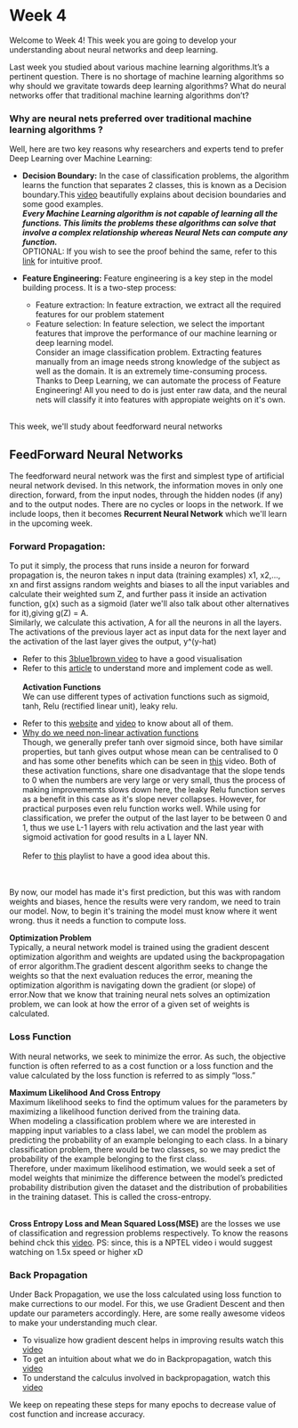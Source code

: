 # Week 4

Welcome to Week 4! This week you are going to develop your understanding about neural networks and deep learning. 

Last week you studied about various machine learning algorithms.It’s a pertinent question. There is no shortage of machine learning algorithms so why should we gravitate towards deep learning algorithms? What do neural networks offer that traditional machine learning algorithms don’t?
### Why are neural nets preferred over traditional machine learning algorithms ?
Well, here are two key reasons why researchers and experts tend to prefer Deep Learning over Machine Learning:
* **Decision Boundary:** In the case of classification problems, the algorithm learns the function that separates 2 classes, this is known as a Decision boundary.This [video](https://www.coursera.org/lecture/machine-learning/decision-boundary-WuL1H) beautifully explains about decision boundaries and some good examples.<br/> ***Every Machine Learning algorithm is not capable of learning all the functions. This limits the problems these algorithms can solve that involve a complex relationship whereas Neural Nets can compute any function.*** <br/> OPTIONAL: If you wish to see the proof behind the same, refer to this [link](http://neuralnetworksanddeeplearning.com/chap4.html) for intuitive proof.

* **Feature Engineering:** Feature engineering is a key step in the model building process. It is a two-step process:
   * Feature extraction: In feature extraction, we extract all the required features for our problem statement
   * Feature selection: In feature selection, we select the important features that improve the performance of our machine learning or deep learning model.<br />
Consider an image classification problem. Extracting features manually from an image needs strong knowledge of the subject as well as the domain. It is an extremely time-consuming process. Thanks to Deep Learning, we can automate the process of Feature Engineering! All you need to do is just enter raw data, and the neural nets will classify it into features with appropiate weights on it's own.
<br/>
This week, we'll study about feedforward neural networks <br/>

## FeedForward Neural Networks
The feedforward neural network was the first and simplest type of artificial neural network devised. In this network, the information moves in only one direction, forward, from the input nodes, through the hidden nodes (if any) and to the output nodes. There are no cycles or loops in the network. If we include loops, then it becomes **Recurrent Neural Network** which we'll learn in the upcoming week.

### **Forward Propagation**: <br/>
To put it simply, the process that runs inside a neuron for forward propagation is, the neuron takes n input data (training examples) x1, x2,..., xn and first assigns random weights and biases to all the input variables and calculate their weighted sum Z, and further pass it inside an activation function, g(x) such as a sigmoid (later we'll also talk about other alternatives for it),giving g(Z) = A. 
<br/>
Similarly, we calculate this activation, A for all the neurons in all the layers. The activations of the previous layer act as input data for the next layer and the activation of the last layer gives the output, y^(y-hat)
* Refer to this [3blue1brown video](https://www.youtube.com/watch?v=aircAruvnKk) to have a good visualisation
* Refer to this [article](https://towardsdatascience.com/forward-propagation-in-neural-networks-simplified-math-and-code-version-bbcfef6f9250) to understand more and implement code as well.
<br/><br/>
**Activation Functions** <br/>
We can use different types of activation functions such as sigmoid, tanh, Relu (rectified linear unit), leaky relu.
- Refer to this [website](https://www.analyticsvidhya.com/blog/2020/01/fundamentals-deep-learning-activation-functions-when-to-use-them/) and [video](https://www.youtube.com/watch?v=Xvg00QnyaIY&list=PLkDaE6sCZn6Ec-XTbcX1uRg2_u4xOEky0&index=30) to know about all of them.<br/>
- [Why do we need non-linear activation functions](https://www.youtube.com/watch?v=NkOv_k7r6no&list=PLkDaE6sCZn6Ec-XTbcX1uRg2_u4xOEky0&index=31)<br/> 
Though, we generally prefer tanh over sigmoid since, both have similar properties, but tanh gives output whose mean can be centralised to 0 and has some other benefits which can be seen in [this](https://www.youtube.com/watch?v=nD5ag-Q1sms&t=405s) video.
Both of these activation functions, share one disadvantage that the slope tends to 0 when the numbers are very large or very small, thus the process of making improvememts slows down here, the leaky Relu function serves as a benefit in this case as it's slope never collapses. However, for practical purposes even relu function works well. While using for classification, we prefer the output of the last layer to be between 0 and 1, thus we use L-1 layers with relu activation and the last year with sigmoid activation for good results in a L layer NN.<br/> <br/>
Refer to [this](https://www.youtube.com/watch?v=G6djH3I0rG0&list=PLreVlKwe2Z0TTN9vNEsMhA2JVswctec2g) playlist to have a good idea about this.

<br/><br/>
By now, our model has made it's first prediction, but this was with random weights and biases, hence the results were very random, we need to train our model. Now, to begin it's training the model must know where it went wrong. thus it needs a function to compute loss.

**Optimization Problem**<br/>
Typically, a neural network model is trained using the gradient descent optimization algorithm and weights are updated using the backpropagation of error algorithm.The gradient descent algorithm seeks to change the weights so that the next evaluation reduces the error, meaning the optimization algorithm is navigating down the gradient (or slope) of error.Now that we know that training neural nets solves an optimization problem, we can look at how the error of a given set of weights is calculated.<br/>

### **Loss Function**<br/>
With neural networks, we seek to minimize the error. As such, the objective function is often referred to as a cost function or a loss function and the value calculated by the loss function is referred to as simply “loss.”

**Maximum Likelihood And Cross Entropy** <br/>
Maximum likelihood seeks to find the optimum values for the parameters by maximizing a likelihood function derived from the training data.<br/>
When modeling a classification problem where we are interested in mapping input variables to a class label, we can model the problem as predicting the probability of an example belonging to each class. In a binary classification problem, there would be two classes, so we may predict the probability of the example belonging to the first class.<br/>
Therefore, under maximum likelihood estimation, we would seek a set of model weights that minimize the difference between the model’s predicted probability distribution given the dataset and the distribution of probabilities in the training dataset. This is called the cross-entropy. <br/> <br/>

**Cross Entropy Loss and Mean Squared Loss(MSE)** are the losses we use of classification and regression problems respectively. To know the reasons behind chck this [video](https://www.youtube.com/watch?v=2ca_K2rgNVA). PS: since, this is a NPTEL video i would suggest watching on 1.5x speed or higher xD

### Back Propagation

Under Back Propagation, we use the loss calculated using loss function to make currections to our model. For this, we use Gradient Descent and then update our parameters accordingly. Here, are some really awesome videos to make your understanding much clear.
- To visualize how gradient descent helps in improving results watch this [video](https://www.youtube.com/watch?v=IHZwWFHWa-w)
- To get an intuition about what we do in Backpropagation, watch this [video](https://www.youtube.com/watch?v=Ilg3gGewQ5U)
- To understand the calculus involved in backpropagation, watch this [video](https://www.youtube.com/watch?v=tIeHLnjs5U8&t=530s)

We keep on repeating these steps for many epochs to decrease value of cost function and increase accuracy.

